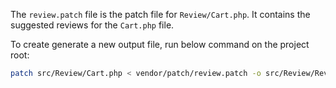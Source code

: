 The `review.patch` file is the patch file for `Review/Cart.php`. 
It contains the suggested reviews for the `Cart.php` file.

To create generate a new output file, run below command on the project root:

```bash
patch src/Review/Cart.php < vendor/patch/review.patch -o src/Review/ReviewedCart.php 
```
